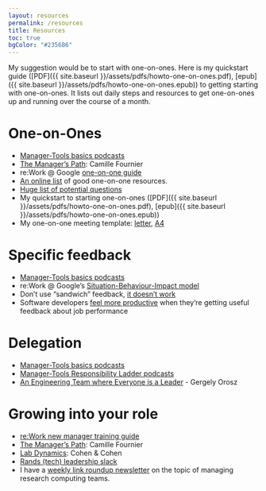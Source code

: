 ```yaml
---
layout: resources
permalink: /resources
title: Resources
toc: true
bgColor: "#2356B6"
---
```


My suggestion would be to start with one-on-ones. Here is my quickstart guide ([PDF]({{ site.baseurl }}/assets/pdfs/howto-one-on-ones.pdf),
[epub]({{ site.baseurl }}/assets/pdfs/howto-one-on-ones.epub)) to getting starting with one-on-ones.  It lists out daily steps and resources
to get one-on-ones up and running over the course of a month.

# One-on-Ones

- [Manager-Tools basics podcasts](https://manager-tools.com/manager-tools-basics)
- [The Manager’s Path](https://www.oreilly.com/library/view/the-managers-path/9781491973882/): Camille Fournier
- re:Work @ Google [one-on-one guide](https://rework.withgoogle.com/guides/managers-coach-managers-to-coach/steps/hold-effective-1-1-meetings/)
- [An online list](https://github.com/ajahne/one-on-ones) of good one-on-one resources.
- [Huge list of potential questions](https://www.peoplebox.ai/t/one-on-one-meeting-template-manager-questions-list)
- My quickstart to starting one-on-ones ([PDF]({{ site.baseurl }}/assets/pdfs/howto-one-on-ones.pdf),
[epub]({{ site.baseurl }}/assets/pdfs/howto-one-on-ones.epub)) 
- My one-on-one meeting template: [letter](https://docs.google.com/document/d/1uNC2UakkIqiZL22B1J6E2YroSVyQ8rzuiUPQ40dOeU8/edit), [A4](https://docs.google.com/document/d/1z_K_LvnMd5kfLqqqCxkZrOuFe3bitsvOgeKX2epraAU/edit)

# Specific feedback

- [Manager-Tools basics podcasts](https://manager-tools.com/manager-tools-basics)
- re:Work @ Google’s [Situation-Behaviour-Impact model](https://docs.google.com/presentation/d/13-rj7ZqlyuHNli9Ybd5D8g-qqUNtG81t3JLq7JV5c2o/edit#slide=id.gbb7b556ba_0_179)
- Don’t use “sandwich” feedback, [it doesn’t work](http://aabri.com/manuscripts/141831.pdf)
- Software developers [feel more productive](https://research.google/pubs/pub47853/) when they’re getting useful feedback about job performance

# Delegation

- [Manager-Tools basics podcasts](https://manager-tools.com/manager-tools-basics)
- [Manager-Tools Responsibility Ladder podcasts](https://manager-tools.com/2017/02/teaching-decision-making-responsibility-ladder-part-1)
- [An Engineering Team where Everyone is a Leader](https://blog.pragmaticengineer.com/a-team-where-everyone-is-a-leader/) - Gergely Orosz

# Growing into your role

- [re:Work new manager training guide](https://rework.withgoogle.com/guides/managers-develop-and-support-managers/steps/review-googles-new-manager-training/)
- [The Manager’s Path](https://www.oreilly.com/library/view/the-managers-path/9781491973882/): Camille Fournier
- [Lab Dynamics](https://www.cshlpress.com/default.tpl?action=full&--eqskudatarq=1232&typ=sbt): Cohen & Cohen
- [Rands (tech) leadership slack](https://randsinrepose.com/welcome-to-rands-leadership-slack/)
- I have a [weekly link roundup newsletter](https://newsletter.researchcomputingteams.org) on the topic of managing research computing teams.
